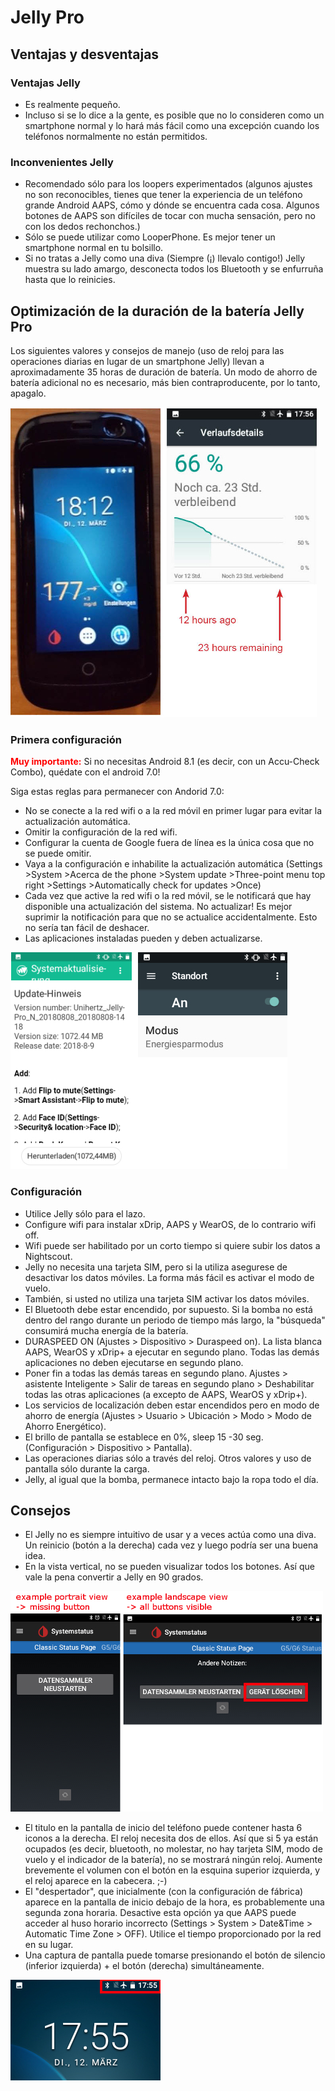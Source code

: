 # Jelly Pro

## Ventajas y desventajas

### Ventajas Jelly

* Es realmente pequeño.
* Incluso si se lo dice a la gente, es posible que no lo consideren como un smartphone normal y lo hará más fácil como una excepción cuando los teléfonos normalmente no están permitidos.

### Inconvenientes Jelly

* Recomendado sólo para los loopers experimentados (algunos ajustes no son reconocibles, tienes que tener la experiencia de un teléfono grande Android AAPS, cómo y dónde se encuentra cada cosa. Algunos botones de AAPS son difíciles de tocar con mucha sensación, pero no con los dedos rechonchos.)
* Sólo se puede utilizar como LooperPhone. Es mejor tener un smartphone normal en tu bolsillo. 
* Si no tratas a Jelly como una diva (Siempre (¡) llevalo contigo!) Jelly muestra su lado amargo, desconecta todos los Bluetooth y se enfurruña hasta que lo reinicies. 

## Optimización de la duración de la batería Jelly Pro

Los siguientes valores y consejos de manejo (uso de reloj para las operaciones diarias en lugar de un smartphone Jelly) llevan a aproximadamente 35 horas de duración de batería. Un modo de ahorro de batería adicional no es necesario, más bien contraproducente, por lo tanto, apagalo.

![Teléfono inteligente Jelly](../images/jelly_01.jpg)

### Primera configuración

<b><font color="#FF0000">Muy importante:</b></font> Si no necesitas Android 8.1 (es decir, con un Accu-Check Combo), quédate con el android 7.0!

Siga estas reglas para permanecer con Andorid 7.0:

* No se conecte a la red wifi o a la red móvil en primer lugar para evitar la actualización automática.
* Omitir la configuración de la red wifi.
* Configurar la cuenta de Google fuera de línea es la única cosa que no se puede omitir.
* Vaya a la configuración e inhabilite la actualización automática (Settings >System >Acerca de the phone >System update >Three-point menu top right >Settings >Automatically check for updates >Once)
* Cada vez que active la red wifi o la red móvil, se le notificará que hay disponible una actualización del sistema. No actualizar! Es mejor suprimir la notificación para que no se actualice accidentalmente. Esto no sería tan fácil de deshacer. 
* Las aplicaciones instaladas pueden y deben actualizarse.

![Ajustes de Jelly](../images/jelly_02.jpg)

### Configuración

* Utilice Jelly sólo para el lazo.
* Configure wifi para instalar xDrip, AAPS y WearOS, de lo contrario wifi off. 
* Wifi puede ser habilitado por un corto tiempo si quiere subir los datos a Nightscout.
* Jelly no necesita una tarjeta SIM, pero si la utiliza asegurese de desactivar los datos móviles. La forma más fácil es activar el modo de vuelo.
* También, si usted no utiliza una tarjeta SIM activar los datos móviles.
* El Bluetooth debe estar encendido, por supuesto. Si la bomba no está dentro del rango durante un periodo de tiempo más largo, la "búsqueda" consumirá mucha energía de la batería.
* DURASPEED ON (Ajustes > Dispositivo > Duraspeed on). La lista blanca AAPS, WearOS y xDrip+ a ejecutar en segundo plano. Todas las demás aplicaciones no deben ejecutarse en segundo plano.
* Poner fin a todas las demás tareas en segundo plano. Ajustes > asistente Inteligente > Salir de tareas en segundo plano > Deshabilitar todas las otras aplicaciones (a excepto de AAPS, WearOS y xDrip+).
* Los servicios de localización deben estar encendidos pero en modo de ahorro de energía (Ajustes > Usuario > Ubicación > Modo > Modo de Ahorro Energético).
* El brillo de pantalla se establece en 0%, sleep 15 -30 seg. (Configuración > Dispositivo > Pantalla).
* Las operaciones diarias sólo a través del reloj. Otros valores y uso de pantalla sólo durante la carga. 
* Jelly, al igual que la bomba, permanece intacto bajo la ropa todo el día.

## Consejos

* El Jelly no es siempre intuitivo de usar y a veces actúa como una diva. Un reinicio (botón a la derecha) cada vez y luego podría ser una buena idea.
* En la vista vertical, no se pueden visualizar todos los botones. Así que vale la pena convertir a Jelly en 90 grados.

![Jelly vertical + vista horizontal](../images/jelly_04.jpg)

* El titulo en la pantalla de inicio del teléfono puede contener hasta 6 iconos a la derecha. El reloj necesita dos de ellos. Así que si 5 ya están ocupados (es decir, bluetooth, no molestar, no hay tarjeta SIM, modo de vuelo y el indicador de la batería), no se mostrará ningún reloj. Aumente brevemente el volumen con el botón en la esquina superior izquierda, y el reloj aparece en la cabecera. ;-)
* El "despertador", que inicialmente (con la configuración de fábrica) aparece en la pantalla de inicio debajo de la hora, es probablemente una segunda zona horaria. Desactive esta opción ya que AAPS puede acceder al huso horario incorrecto (Settings > System > Date&Time > Automatic Time Zone > OFF). Utilice el tiempo proporcionado por la red en su lugar.
* Una captura de pantalla puede tomarse presionando el botón de silencio (inferior izquierda) + el botón (derecha) simultáneamente. 

![Jelly titulo](../images/jelly_03.png)